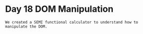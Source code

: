 # Day 18 DOM Manipulation

    We created a SEMI functional calculator to understand how to manipulate the DOM.